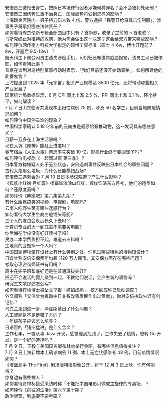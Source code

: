 安倍晋三遭枪击身亡，按照日本法律行凶者涉嫌何种罪名？会不会被判处死刑？  
安倍晋三因伤势过重不治身亡，国际局势将受到怎样的影响？  
上海瑞金医院内一男子持刀伤人致 4 伤，警方通报「民警开枪将其击伤制服」，涉事男子将承担哪些法律责任？  
如何看待周杰伦新专辑全部曲目中只有 7 首新歌，收录了之前的 5 首老歌？  
马斯克终止对推特的收购，他为何会做出这一决定？这会给双方带来哪些影响？  
如何评价网传南方科技大学拟定的硕博工资标准（硕士 4-6w，博士开题前 7-9w，开题后 9.5-13w）？  
航天科工下属公司员工遗失涉密手机，司机归还却遭其威胁报警，该员工现已被停职，如何看待此事？  
普京在谈到对乌特别军事行动时表示，「我们目前还没开始动真格」，如何解读他的此番发言？  
上海提出到 2025 年「元宇宙」相关产业规模达 3500 亿元，还将带动哪些相关产业发展？  
国家统计局数据显示，6 月 CPI 同比上涨 2.5 %，PPI 同比上涨 6.1 %，环比持平，如何解读？  
7 月 7 日山东临沂共发现本土阳性病例 75 例，涉及 50 名学生，目前当地防疫情况如何？  
如何评价中国停车难的现象？  
中国科学家确认 5.18 亿年前的云南虫是最原始脊椎动物，这一发现具有哪些意义？  
月薪一万多在上海生活够吗？  
现在入坑《原神》能赶上进度吗？  
春节档后《人生大事》票房率先突破 10 亿，影视行业终于要回暖了吗？  
如何评价电视剧《一起同过窗 第三季》？  
日本警方称嫌疑人处于无业状态，安倍遇刺事件反映出日本社会的哪些问题？  
古代大炮那么垃圾，为什么还能横扫战场?  
安倍晋三遇刺会对 7 月 10 日日本参议院选举产生什么影响？  
《狐妖小红娘·月红篇》杨幂饰演涂山红红，龚俊饰演东方月初，他们的造型如何？还原度高吗？  
如何评价《奔跑吧》第六集第九期？  
有什么幽默搞笑的视频，电视剧，电影吗?  
云南人吃野生菌有哪些迷惑行为？  
如何看待大学生坐商务舱或头等舱?  
三个人的友谊会永远长久下去吗？  
计算机专业的大一到底需不需要买电脑?  
你后悔在学校没有好好读书了吗?  
民办二本学费负担不起，难道去专科吗？  
工地真的会毁掉一个人吗？  
中国国家博物馆在设计上有什么特别之处，你见过哪些特色的博物馆设计？  
日媒曾称安倍安保费年均超 1120 万人民币，其安保方面存在哪些问题？  
考取心理咨询师证书有用吗？  
高中在尖子班垫底好还是在普通班拔尖好?  
把还不会说话的婴儿聚到一起，不教他们说话，会产生新的语言吗？  
研究生文献综述怎么写?  
如何看待在读博士被岳父举报「嫖娼成瘾」，校方回应称已启动调查？  
外交部称「安倍曾为推动中日关系改善发展作出过贡献」，你对安倍执政生涯有何记忆？  
乌克兰走到这一步，泽连斯基出了什么问题？  
人工智能是不是走错了方向？  
一年级孩子应该怎么培养？  
日语里的「猪突猛进」是什么含义？  
工作七年，一直从事 Java 开发，感觉碰到瓶颈了，工作失去了热情，想转 Go 开发，是一个好的选择吗？  
7 月 9 日，王毅与美国国务卿布林肯举行会晤，有哪些信息值得关注？  
7 月 8 日上海新增本土确诊病例 11 例、本土无症状感染者 48 例，目前疫情情况如何？  
《灌篮高手 The First》剧场版特报影像公开，将于 12 月 3 日上映，你有何期待？  
你身边有哪些神人？  
如何看待贾樟柯接受采访时称「不能把中国电影只做成主旋律的专卖场」？  
如何评价《向往的生活》第六季第十期？  
政治很菜，到底要不要考研？  
